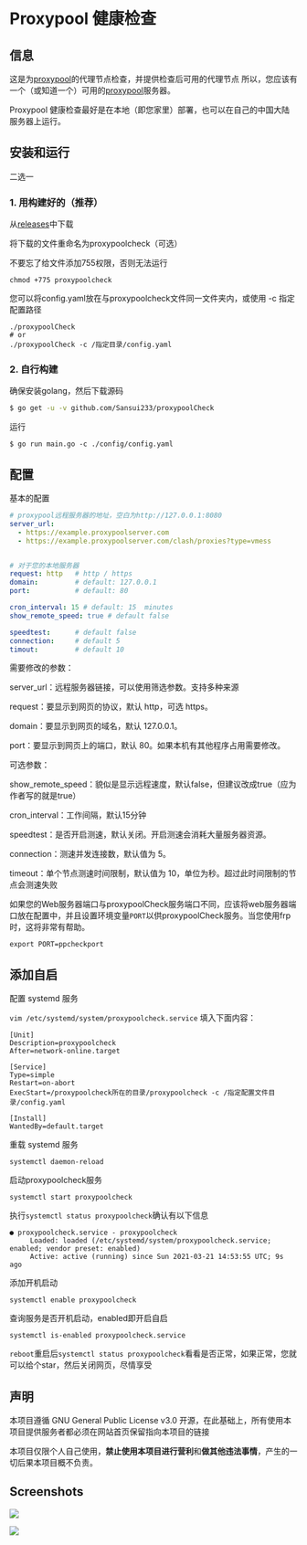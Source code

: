 # Proxypool 健康检查

## 信息

这是为[proxypool](https://github.com/sansui233/proxypool)的代理节点检查，并提供检查后可用的代理节点
所以，您应该有一个（或知道一个）可用的[proxypool](https://github.com/sansui233/proxypool)服务器。

Proxypool 健康检查最好是在本地（即您家里）部署，也可以在自己的中国大陆服务器上运行。

## 安装和运行

二选一

### 1. 用构建好的（推荐）

从[releases](https://github.com/Sansui233/proxypoolCheck/releases)中下载

将下载的文件重命名为proxypoolcheck（可选）

不要忘了给文件添加755权限，否则无法运行

```
chmod +775 proxypoolcheck
```

您可以将config.yaml放在与proxypoolcheck文件同一文件夹内，或使用 -c 指定配置路径

```shell
./proxypoolCheck
# or
./proxypoolCheck -c /指定目录/config.yaml
```

### 2. 自行构建

确保安装golang，然后下载源码
```sh
$ go get -u -v github.com/Sansui233/proxypoolCheck
```

运行
```shell script
$ go run main.go -c ./config/config.yaml
```

## 配置

基本的配置

```yaml
# proxypool远程服务器的地址，空白为http://127.0.0.1:8080
server_url:
  - https://example.proxypoolserver.com
  - https://example.proxypoolserver.com/clash/proxies?type=vmess


# 对于您的本地服务器
request: http   # http / https
domain:         # default: 127.0.0.1
port:           # default: 80

cron_interval: 15 # default: 15  minutes
show_remote_speed: true # default false

speedtest:      # default false
connection:     # default 5
timout:         # default 10
```

需要修改的参数：

server_url：远程服务器链接，可以使用筛选参数。支持多种来源

request：要显示到网页的协议，默认 http，可选 https。

domain：要显示到网页的域名，默认 127.0.0.1。

port：要显示到网页上的端口，默认 80。如果本机有其他程序占用需要修改。

可选参数：

show_remote_speed：貌似是显示远程速度，默认false，但建议改成true（应为作者写的就是true）

cron_interval：工作间隔，默认15分钟

speedtest：是否开启测速，默认关闭。开启测速会消耗大量服务器资源。

connection：测速并发连接数，默认值为 5。

timeout：单个节点测速时间限制，默认值为 10，单位为秒。超过此时间限制的节点会测速失败


如果您的Web服务器端口与proxypoolCheck服务端口不同，应该将web服务器端口放在配置中，并且设置环境变量`PORT`以供proxypoolCheck服务。当您使用frp时，这将非常有帮助。

```
export PORT=ppcheckport
```
## 添加自启
配置 systemd 服务

`vim /etc/systemd/system/proxypoolcheck.service` 填入下面内容：
```
[Unit]
Description=proxypoolcheck
After=network-online.target
 
[Service]
Type=simple
Restart=on-abort
ExecStart=/proxypoolcheck所在的目录/proxypoolcheck -c /指定配置文件目录/config.yaml
 
[Install]
WantedBy=default.target
```

重载 systemd 服务

```
systemctl daemon-reload
```

启动proxypoolcheck服务
```
systemctl start proxypoolcheck
```
执行`systemctl status proxypoolcheck`确认有以下信息

```
● proxypoolcheck.service - proxypoolcheck
     Loaded: loaded (/etc/systemd/system/proxypoolcheck.service; enabled; vendor preset: enabled)
     Active: active (running) since Sun 2021-03-21 14:53:55 UTC; 9s ago
```

添加开机启动
```
systemctl enable proxypoolcheck
```

查询服务是否开机启动，enabled即开启自启
```
systemctl is-enabled proxypoolcheck.service
```
`reboot`重启后`systemctl status proxypoolcheck`看看是否正常，如果正常，您就可以给个star，然后关闭网页，尽情享受


## 声明

本项目遵循 GNU General Public License v3.0 开源，在此基础上，所有使用本项目提供服务者都必须在网站首页保留指向本项目的链接

本项目仅限个人自己使用，**禁止使用本项目进行营利**和**做其他违法事情**，产生的一切后果本项目概不负责。

## Screenshots

![](doc/1.png)

![](doc/2.png)
